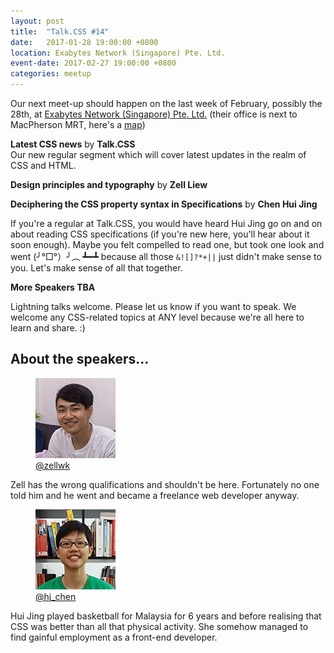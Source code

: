 ```yaml
---
layout: post
title:  "Talk.CSS #14"
date:   2017-01-28 19:00:00 +0800
location: Exabytes Network (Singapore) Pte. Ltd.
event-date: 2017-02-27 19:00:00 +0800
categories: meetup
---
```

Our next meet-up should happen on the last week of February, possibly the 28th, at [Exabytes Network (Singapore) Pte. Ltd.](https://www.exabytes.sg/) (their office is next to MacPherson MRT, here's a [map](https://www.google.com/maps/place/Exabytes+Network+(Singapore)+Pte+Ltd/@1.3273715,103.8885453,17z/data=!4m8!1m2!2m1!1s140+Paya+Lebar+Road,+%2308-02+AZ+@+Paya+Lebar,+Singapore+409015.!3m4!1s0x0:0x6719f834651b5491!8m2!3d1.3274232!4d103.8907582)) 

**Latest CSS news** by **Talk.CSS**  
Our new regular segment which will cover latest updates in the realm of CSS and HTML.

**Design principles and typography** by **Zell Liew**

**Deciphering the CSS property syntax in Specifications** by **Chen Hui Jing**

If you're a regular at Talk.CSS, you would have heard Hui Jing go on and on about reading CSS specifications (if you're new here, you'll hear about it soon enough). Maybe you felt compelled to read one, but took one look and went <span class="kaomoji">(╯°□°）╯︵ ┻━┻</span> because all those <code>&![]?*+||</code> just didn't make sense to you. Let's make sense of all that together.

**More Speakers TBA**

Lightning talks welcome. Please let us know if you want to speak. We welcome any CSS-related topics at ANY level because we're all here to learn and share. :)

## About the speakers...

<div class="o-flex c-speakers u-align-start">
  <div class="o-flex3__item c-speaker">
    <figure>
      <img class="c-speaker__img" src="/img/talk-1/zell.jpg" srcset="/img/talk-1/zell@2x.jpg 2x" alt="Zell Liew"/>
      <figcaption><a class="c-speaker__link" href="https://twitter.com/zellwk">@zellwk</a></figcaption>
    </figure>
    <p class="c-speaker__intro">Zell has the wrong qualifications and shouldn't be here. Fortunately no one told him and he went and became a freelance web developer anyway.</p>
  </div>

  <div class="o-flex3__item c-speaker">
    <figure>
      <img class="c-speaker__img" src="/img/talk-1/chj.jpg" srcset="/img/talk-1/chj@2x.jpg 2x" alt="Chen Hui Jing"/>
      <figcaption><a class="c-speaker__link" href="https://twitter.com/hj_chen">@hj_chen</a></figcaption>
    </figure>
    <p class="c-speaker__intro">Hui Jing played basketball for Malaysia for 6 years and before realising that CSS was better than all that physical activity. She somehow managed to find gainful employment as a front-end developer.</p>
  </div>
</div>
